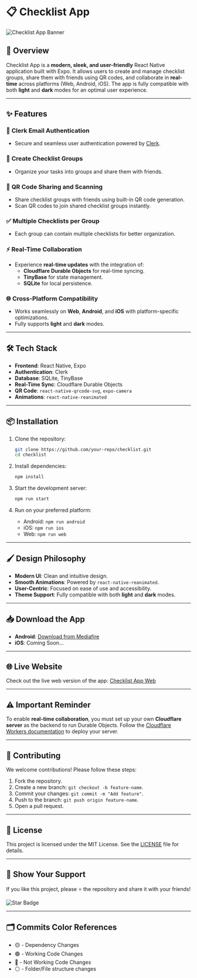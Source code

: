 # 📋 Checklist App

![Checklist App Banner](https://via.placeholder.com/1200x400?text=Checklist+App) <!-- Replace with actual banner -->

## 🚀 Overview

Checklist App is a **modern, sleek, and user-friendly** React Native application built with Expo. It allows users to create and manage checklist groups, share them with friends using QR codes, and collaborate in **real-time** across platforms (Web, Android, iOS). The app is fully compatible with both **light** and **dark** modes for an optimal user experience.

---

## ✨ Features

### 🔑 **Clerk Email Authentication**

- Secure and seamless user authentication powered by [Clerk](https://clerk.dev).

### 📂 **Create Checklist Groups**

- Organize your tasks into groups and share them with friends.

### 📱 **QR Code Sharing and Scanning**

- Share checklist groups with friends using built-in QR code generation.
- Scan QR codes to join shared checklist groups instantly.

### ✅ **Multiple Checklists per Group**

- Each group can contain multiple checklists for better organization.

### ⚡ **Real-Time Collaboration**

- Experience **real-time updates** with the integration of:
  - **Cloudflare Durable Objects** for real-time syncing.
  - **TinyBase** for state management.
  - **SQLite** for local persistence.

### 🌐 **Cross-Platform Compatibility**

- Works seamlessly on **Web**, **Android**, and **iOS** with platform-specific optimizations.
- Fully supports **light** and **dark** modes.

<!-- ---

## 🎥 Demo

![App Demo GIF](https://via.placeholder.com/800x400?text=Demo+GIF) -->

---

## 🛠️ Tech Stack

- **Frontend**: React Native, Expo
- **Authentication**: Clerk
- **Database**: SQLite, TinyBase
- **Real-Time Sync**: Cloudflare Durable Objects
- **QR Code**: `react-native-qrcode-svg`, `expo-camera`
- **Animations**: `react-native-reanimated`

---

## 📦 Installation

1. Clone the repository:

   ```bash
   git clone https://github.com/your-repo/checklist.git
   cd checklist
   ```

2. Install dependencies:

   ```bash
   npm install
   ```

3. Start the development server:

   ```bash
   npm run start
   ```

4. Run on your preferred platform:
   - Android: `npm run android`
   - iOS: `npm run ios`
   - Web: `npm run web`

<!-- ---

## 📸 Screenshots

### Home Screen

![Home Screen](https://via.placeholder.com/400x800?text=Home+Screen)

### QR Code Sharing and Scanning

![QR Code Sharing and Scanning](https://via.placeholder.com/400x800?text=QR+Code+Sharing+and+Scanning)

### Real-Time Collaboration

![Real-Time Collaboration](https://via.placeholder.com/400x800?text=Real-Time+Collaboration) Replace with actual screenshot -->

---

## 🖌️ Design Philosophy

- **Modern UI**: Clean and intuitive design.
- **Smooth Animations**: Powered by `react-native-reanimated`.
- **User-Centric**: Focused on ease of use and accessibility.
- **Theme Support**: Fully compatible with both **light** and **dark** modes.

---

## 📥 Download the App

- **Android**: [Download from Mediafire](https://tinyurl.com/checklist-apk)
- **iOS**: Coming Soon...

---

## 🌐 Live Website

Check out the live web version of the app: [Checklist App Web](https://lowkeygud-checklist.expo.app) <!-- Replace with actual link -->

---

## ⚠️ Important Reminder

To enable **real-time collaboration**, you must set up your own **Cloudflare server** as the backend to run Durable Objects. Follow the [Cloudflare Workers documentation](https://developers.cloudflare.com/workers/) to deploy your server.

---

## 🤝 Contributing

We welcome contributions! Please follow these steps:

1. Fork the repository.
2. Create a new branch: `git checkout -b feature-name`.
3. Commit your changes: `git commit -m "Add feature"`.
4. Push to the branch: `git push origin feature-name`.
5. Open a pull request.

---

## 📄 License

This project is licensed under the MIT License. See the [LICENSE](https://mit-license.org) file for details.

---

## 🌟 Show Your Support

If you like this project, please ⭐ the repository and share it with your friends!

![Star Badge](https://img.shields.io/github/stars/LowkeyGud/checklist?style=social) <!-- Replace with actual badge -->

---

## 🗂️ Commits Color References

- 🟡 - Dependency Changes
- 🟢 - Working Code Changes
- 🔴 - Not Working Code Changes
- ⚪ - Folder/File structure changes
